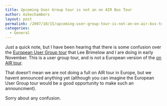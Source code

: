 ```yaml
---
title: Upcoming User Group tour is not an on AIR Bus Tour
author: mikechambers
layout: post
permalink: /2007/10/15/upcoming-user-group-tour-is-not-an-on-air-bus-tour/
categories:
  - General
---
```



Just a quick note, but I have been hearing that there is some confusion over the [European User Group tour][1] that Lee Brimelow and I are doing in early November. This is a user group tour, and is not a European version of the [on AIR tour][2].  
<!--more-->

  
That doesn&#8217;t mean we are not doing a full on AIR tour in Europe, but we havent announced anything yet (although you can imagine the European User Group tour would be a good opportunity to make such an announcment).

Sorry about any confusion.

 [1]: http://www.mikechambers.com/blog/2007/10/15/european-user-group-tour-mike-chambers-and-lee-brimelow/
 [2]: http://onair.adobe.com